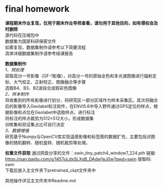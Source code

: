 # final homework
**课程期末作业复现，仅用于期末作业导师查看，请勿用于其他目的，如有侵权会及时删除**<br>
源代码在压缩包中<br>
数据集为国家科研保密文件<br>
如需复现，数据集制作请参考以下简要流程<br>
具体详细数据集制作请参考结课报告

**数据集制作**<br>
*1、预处理*<br>
获取高分一号影像（GF-1影像），对高分一号的原始全色和多光谱图像进行辐射定标、大气校正、正射校正、图像融合等步骤<br>
选取B4、B3、B2波段合成假彩色图像<br>
*2、样本制作*<br>
将收集到的所有影像进行划分，将研究区一部分区域作为样本采集区。其次将融合后的影像导入Geolabel标注软件，在ENVI5.6中导入野外通过GPS定位的样点，根据影像和点位在Geolabel中选取样点，进行标注<br>
将标注的样点裁剪为512×512大小，形成数据集<br>
训练集和验证集占比可自行决定<br>
*3、数据增强*<br>
研究基于Numpy与OpenCV库实现遥感影像和标签图的数据扩充，主要包括对图像的随机翻转、随机旋转、随机裁剪等处理。<br>

**权重文件获取**
通过网盘分享的文件：swin_tiny_patch4_window7_224.pth
链接: https://pan.baidu.com/s/145TuLdxSLXsB_DAdw1eJ0w?pwd=swin 提取码: swin<br>
下载后放入主文件夹下pretrained_ckpt文件夹中

其他操作详见主文件夹中Readme.md
